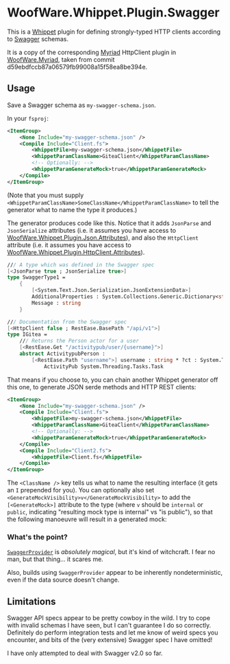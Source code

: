 # WoofWare.Whippet.Plugin.Swagger

This is a [Whippet](https://github.com/Smaug123/WoofWare.Whippet) plugin for defining strongly-typed HTTP clients according to [Swagger](https://swagger.io/) schemas.

It is a copy of the corresponding [Myriad](https://github.com/MoiraeSoftware/myriad) HttpClient plugin in [WoofWare.Myriad](https://github.com/Smaug123/WoofWare.Myriad), taken from commit d59ebdfccb87a06579fb99008a15f58ea8be394e.

## Usage

Save a Swagger schema as `my-swagger-schema.json`.

In your `fsproj`:

```xml
<ItemGroup>
    <None Include="my-swagger-schema.json" />
    <Compile Include="Client.fs">
        <WhippetFile>my-swagger-schema.json</WhippetFile>
        <WhippetParamClassName>GiteaClient</WhippetParamClassName>
        <!-- Optionally: -->
        <WhippetParamGenerateMock>true</WhippetParamGenerateMock>
    </Compile>
</ItemGroup>
```

(Note that you must supply `<WhippetParamClassName>SomeClassName</WhippetParamClassName>` to tell the generator what to name the type it produces.)

The generator produces code like this.
Notice that it adds `JsonParse` and `JsonSerialize` attributes (i.e. it assumes you have access to [WoofWare.Whippet.Plugin.Json.Attributes](https://www.nuget.org/packages/WoofWare.Whippet.Plugin.Json.Attributes)),
and also the `HttpClient` attribute (i.e. it assumes you have access to [WoofWare.Whippet.Plugin.HttpClient.Attributes](https://www.nuget.org/packages/WoofWare.Whippet.Plugin.HttpClient.Attributes)).

```fsharp
/// A type which was defined in the Swagger spec
[<JsonParse true ; JsonSerialize true>]
type SwaggerType1 =
    {
        [<System.Text.Json.Serialization.JsonExtensionData>]
        AdditionalProperties : System.Collections.Generic.Dictionary<string, System.Text.Json.Nodes.JsonNode>
        Message : string
    }

/// Documentation from the Swagger spec
[<HttpClient false ; RestEase.BasePath "/api/v1">]
type IGitea =
    /// Returns the Person actor for a user
    [<RestEase.Get "/activitypub/user/{username}">]
    abstract ActivitypubPerson :
        [<RestEase.Path "username">] username : string * ?ct : System.Threading.CancellationToken ->
            ActivityPub System.Threading.Tasks.Task
```

That means if you choose to, you can chain another Whippet generator off this one, to generate JSON serde methods and HTTP REST clients:

```xml
<ItemGroup>
    <None Include="my-swagger-schema.json" />
    <Compile Include="Client.fs">
        <WhippetFile>my-swagger-schema.json</WhippetFile>
        <WhippetParamClassName>GiteaClient</WhippetParamClassName>
        <!-- Optionally: -->
        <WhippetParamGenerateMock>true</WhippetParamGenerateMock>
    </Compile>
    <Compile Include="Client2.fs">
        <WhippetFile>Client.fs</WhippetFile>
    </Compile>
</ItemGroup>
```

The `<ClassName />` key tells us what to name the resulting interface (it gets an `I` prepended for you).
You can optionally also set `<GenerateMockVisibility>v</GenerateMockVisibility>` to add the `[<GenerateMock>]` attribute to the type
(where `v` should be `internal` or `public`, indicating "resulting mock type is internal" vs "is public"),
so that the following manoeuvre will result in a generated mock:

### What's the point?

[`SwaggerProvider`](https://github.com/fsprojects/SwaggerProvider) is *absolutely magical*, but it's kind of witchcraft.
I fear no man, but that thing… it scares me.

Also, builds using `SwaggerProvider` appear to be inherently nondeterministic, even if the data source doesn't change.

## Limitations

Swagger API specs appear to be pretty cowboy in the wild.
I try to cope with invalid schemas I have seen, but I can't guarantee I do so correctly.
Definitely do perform integration tests and let me know of weird specs you encounter, and bits of the (very extensive) Swagger spec I have omitted!

I have only attempted to deal with Swagger v2.0 so far.
